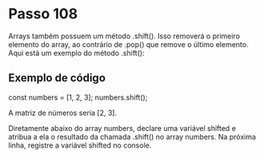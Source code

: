 # Passo 108

Arrays também possuem um método .shift(). Isso removerá o primeiro elemento do array, ao contrário de .pop() que remove o último elemento. Aqui está um exemplo do método .shift():

## Exemplo de código

const numbers = [1, 2, 3];
numbers.shift();

A matriz de números seria [2, 3].

Diretamente abaixo do array numbers, declare uma variável shifted e atribua a ela o resultado da chamada .shift() no array numbers. Na próxima linha, registre a variável shifted no console.